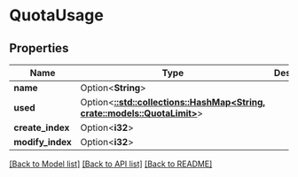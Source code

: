 # QuotaUsage

## Properties

Name | Type | Description | Notes
------------ | ------------- | ------------- | -------------
**name** | Option<**String**> |  | [optional]
**used** | Option<[**::std::collections::HashMap<String, crate::models::QuotaLimit>**](QuotaLimit.md)> |  | [optional]
**create_index** | Option<**i32**> |  | [optional]
**modify_index** | Option<**i32**> |  | [optional]

[[Back to Model list]](../README.md#documentation-for-models) [[Back to API list]](../README.md#documentation-for-api-endpoints) [[Back to README]](../README.md)


